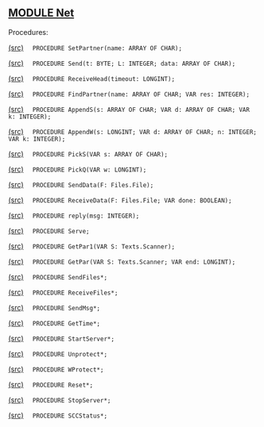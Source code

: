 
## [MODULE Net](https://github.com/io-core/System/blob/main/Net.Mod)

Procedures:


[(src)](https://github.com/io-core/System/blob/main/Net.Mod#L22) `  PROCEDURE SetPartner(name: ARRAY OF CHAR);`

[(src)](https://github.com/io-core/System/blob/main/Net.Mod#L26) `  PROCEDURE Send(t: BYTE; L: INTEGER; data: ARRAY OF CHAR);`

[(src)](https://github.com/io-core/System/blob/main/Net.Mod#L30) `  PROCEDURE ReceiveHead(timeout: LONGINT);`

[(src)](https://github.com/io-core/System/blob/main/Net.Mod#L42) `  PROCEDURE FindPartner(name: ARRAY OF CHAR; VAR res: INTEGER);`

[(src)](https://github.com/io-core/System/blob/main/Net.Mod#L61) `  PROCEDURE AppendS(s: ARRAY OF CHAR; VAR d: ARRAY OF CHAR; VAR k: INTEGER);`

[(src)](https://github.com/io-core/System/blob/main/Net.Mod#L67) `  PROCEDURE AppendW(s: LONGINT; VAR d: ARRAY OF CHAR; n: INTEGER; VAR k: INTEGER);`

[(src)](https://github.com/io-core/System/blob/main/Net.Mod#L73) `  PROCEDURE PickS(VAR s: ARRAY OF CHAR);`

[(src)](https://github.com/io-core/System/blob/main/Net.Mod#L79) `  PROCEDURE PickQ(VAR w: LONGINT);`

[(src)](https://github.com/io-core/System/blob/main/Net.Mod#L85) `  PROCEDURE SendData(F: Files.File);`

[(src)](https://github.com/io-core/System/blob/main/Net.Mod#L106) `  PROCEDURE ReceiveData(F: Files.File; VAR done: BOOLEAN);`

[(src)](https://github.com/io-core/System/blob/main/Net.Mod#L131) `  PROCEDURE reply(msg: INTEGER);`

[(src)](https://github.com/io-core/System/blob/main/Net.Mod#L143) `  PROCEDURE Serve;`

[(src)](https://github.com/io-core/System/blob/main/Net.Mod#L203) `  PROCEDURE GetPar1(VAR S: Texts.Scanner);`

[(src)](https://github.com/io-core/System/blob/main/Net.Mod#L207) `  PROCEDURE GetPar(VAR S: Texts.Scanner; VAR end: LONGINT);`

[(src)](https://github.com/io-core/System/blob/main/Net.Mod#L217) `  PROCEDURE SendFiles*;`

[(src)](https://github.com/io-core/System/blob/main/Net.Mod#L258) `  PROCEDURE ReceiveFiles*;`

[(src)](https://github.com/io-core/System/blob/main/Net.Mod#L301) `  PROCEDURE SendMsg*;`

[(src)](https://github.com/io-core/System/blob/main/Net.Mod#L320) `  PROCEDURE GetTime*;`

[(src)](https://github.com/io-core/System/blob/main/Net.Mod#L336) `  PROCEDURE StartServer*;`

[(src)](https://github.com/io-core/System/blob/main/Net.Mod#L343) `  PROCEDURE Unprotect*;`

[(src)](https://github.com/io-core/System/blob/main/Net.Mod#L347) `  PROCEDURE WProtect*;`

[(src)](https://github.com/io-core/System/blob/main/Net.Mod#L351) `  PROCEDURE Reset*;`

[(src)](https://github.com/io-core/System/blob/main/Net.Mod#L355) `  PROCEDURE StopServer*;`

[(src)](https://github.com/io-core/System/blob/main/Net.Mod#L360) `  PROCEDURE SCCStatus*;`

